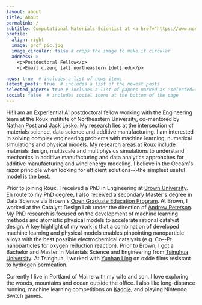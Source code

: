 ```yaml
---
layout: about
title: About
permalink: /
subtitle: Computational Materials Scientist at <a href="https://www.northeastern.edu/">Northeastern University</a>.
profile:
  align: right
  image: prof_pic.jpg
  image_circular: false # crops the image to make it circular
  address: >
    <p>Postdoctoral Fellow</p>
    <p>Email:c.zeng [at] northeastern [dot] edu</p>

news: true  # includes a list of news items
latest_posts: true  # includes a list of the newest posts
selected_papers: true # includes a list of papers marked as "selected={true}"
social: false  # includes social icons at the bottom of the page
---
```


Hi! I am an Experiential AI postdoctoral fellow working with the Engineering team at the Roux institute of Northeastern University, co-mentored by <a href='https://roux.northeastern.edu/people/nathan-post/'>Nathan Post</a> and <a href='https://roux.northeastern.edu/people/jack-lesko/'>Jack Lesko</a>. My research lies at the intersection of materials science, data science and additive manufacturing. I am interested in solving complex engineering problems with machine learning, numerical simulations and physical models. My research areas at Roux include materials design, multiscale and multiphysics simulations to understand mechanics in additive manufacturing and data analytics approaches for additive manufacturing and wind energy modeling. I believe in the Occam's razor principle when looking for efficient solutions---the simplest useful model is the best.

Prior to joining Roux, I received a PhD in Engineering at <a href='https://www.brown.edu/'>Brown University</a>.  En route to my PhD degree, I also received a secondary Master's degree in Data Science via Brown's <a href='https://graduateschool.brown.edu/academics-research/distinctive-opportunities/open-graduate-education'>Open Graduate Education Program</a>. At Brown, I worked at the Catalyst Design Lab under the direction of <a href='https://engineering.brown.edu/people/andrew-peterson'>Andrew Peterson</a>. My PhD research is focused on the development of machine learning methods and atomistic physical models to accelerate rational catalyst design. A key highlight of my work is that a combination of developed machine learning and physical models enables pinpointing nanoparticle alloys with the best possible electrochemical catalysis (e.g. Co--Pt nanoparticles for oxygen reduction reaction). Prior to Brown, I got a Bachelor and Master in Materials Science and Engineering from <a href='https://www.tsinghua.edu.cn/en/'>Tsinghua University</a>. At Tsinghua, I worked with <a href='https://www.mse.tsinghua.edu.cn/mseen/info/1018/1085.htm'>Yunhan Ling</a> on oxide films resistant to hydrogen permeation.

Currently I live in Portland of Maine with my wife and son. I love exploring the woods, mountains and ocean outside the office. I also like long-distance running, machine learning competitions on <a href='https://www.kaggle.com/'>Kaggle</a>, and playing Nintendo Switch games.
